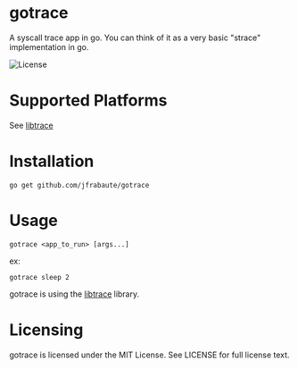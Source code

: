 gotrace
========
A syscall trace app in go. You can think of it as a very basic "strace" implementation in go.

![License](http://img.shields.io/badge/license-MIT-blue.svg)

Supported Platforms
===================

See [libtrace](https://github.com/jfrabaute/libtrace#supported-platforms)


Installation
============

```
go get github.com/jfrabaute/gotrace
```

Usage
============

```
gotrace <app_to_run> [args...]
```

ex:

```
gotrace sleep 2
```

gotrace is using the [libtrace](https://github.com/jfrabaute/libtrace) library.

Licensing
=========
gotrace is licensed under the MIT License. See LICENSE for full license text.

